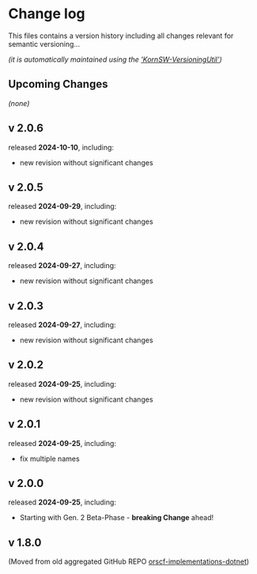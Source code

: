 # Change log
This files contains a version history including all changes relevant for semantic versioning...

*(it is automatically maintained using the ['KornSW-VersioningUtil'](https://github.com/KornSW/VersioningUtil))*




## Upcoming Changes

*(none)*



## v 2.0.6
released **2024-10-10**, including:
 - new revision without significant changes



## v 2.0.5
released **2024-09-29**, including:
 - new revision without significant changes



## v 2.0.4
released **2024-09-27**, including:
 - new revision without significant changes



## v 2.0.3
released **2024-09-27**, including:
 - new revision without significant changes



## v 2.0.2
released **2024-09-25**, including:
 - new revision without significant changes



## v 2.0.1
released **2024-09-25**, including:
 - fix multiple names



## v 2.0.0
released **2024-09-25**, including:
 - Starting with Gen. 2 Beta-Phase - **breaking Change** ahead!



## v 1.8.0
(Moved from old aggregated GitHub REPO [orscf-implementations-dotnet](https://github.com/orscf/orscf-implementations-dotnet))


